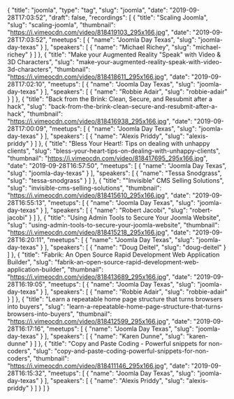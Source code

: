 {
  "title": "joomla",
  "type": "tag",
  "slug": "joomla",
  "date": "2019-09-28T17:03:52",
  "draft": false,
  "recordings": [
    {
      "title": "Scaling Joomla",
      "slug": "scaling-joomla",
      "thumbnail": "https://i.vimeocdn.com/video/818419103_295x166.jpg",
      "date": "2019-09-28T17:03:52",
      "meetups": [
        {
          "name": "Joomla Day Texas",
          "slug": "joomla-day-texas"
        }
      ],
      "speakers": [
        {
          "name": "Michael Richey",
          "slug": "michael-richey"
        }
      ]
    },
    {
      "title": "Make your Augmented Reality \"Speak\" with Video & 3D Characters",
      "slug": "make-your-augmented-reality-speak-with-video-3d-characters",
      "thumbnail": "https://i.vimeocdn.com/video/818418611_295x166.jpg",
      "date": "2019-09-28T17:02:10",
      "meetups": [
        {
          "name": "Joomla Day Texas",
          "slug": "joomla-day-texas"
        }
      ],
      "speakers": [
        {
          "name": "Robbie Adair",
          "slug": "robbie-adair"
        }
      ]
    },
    {
      "title": "Back from the Brink: Clean, Secure, and Resubmit after a hack",
      "slug": "back-from-the-brink-clean-secure-and-resubmit-after-a-hack",
      "thumbnail": "https://i.vimeocdn.com/video/818416938_295x166.jpg",
      "date": "2019-09-28T17:00:09",
      "meetups": [
        {
          "name": "Joomla Day Texas",
          "slug": "joomla-day-texas"
        }
      ],
      "speakers": [
        {
          "name": "Alexis Priddy",
          "slug": "alexis-priddy"
        }
      ]
    },
    {
      "title": "Bless Your Heart!: Tips on dealing with unhappy clients",
      "slug": "bless-your-heart-tips-on-dealing-with-unhappy-clients",
      "thumbnail": "https://i.vimeocdn.com/video/818417695_295x166.jpg",
      "date": "2019-09-28T16:57:50",
      "meetups": [
        {
          "name": "Joomla Day Texas",
          "slug": "joomla-day-texas"
        }
      ],
      "speakers": [
        {
          "name": "Tessa Snodgrass",
          "slug": "tessa-snodgrass"
        }
      ]
    },
    {
      "title": "\"Invisible\" CMS Selling Solutions",
      "slug": "invisible-cms-selling-solutions",
      "thumbnail": "https://i.vimeocdn.com/video/818415610_295x166.jpg",
      "date": "2019-09-28T16:55:13",
      "meetups": [
        {
          "name": "Joomla Day Texas",
          "slug": "joomla-day-texas"
        }
      ],
      "speakers": [
        {
          "name": "Robert Jacobi",
          "slug": "robert-jacobi"
        }
      ]
    },
    {
      "title": "Using Admin Tools to Secure Your Joomla Website",
      "slug": "using-admin-tools-to-secure-your-joomla-website",
      "thumbnail": "https://i.vimeocdn.com/video/818415218_295x166.jpg",
      "date": "2019-09-28T16:20:11",
      "meetups": [
        {
          "name": "Joomla Day Texas",
          "slug": "joomla-day-texas"
        }
      ],
      "speakers": [
        {
          "name": "Doug Deitel",
          "slug": "doug-deitel"
        }
      ]
    },
    {
      "title": "Fabrik: An Open Source Rapid Development Web Application Builder",
      "slug": "fabrik-an-open-source-rapid-development-web-application-builder",
      "thumbnail": "https://i.vimeocdn.com/video/818413689_295x166.jpg",
      "date": "2019-09-28T16:19:05",
      "meetups": [
        {
          "name": "Joomla Day Texas",
          "slug": "joomla-day-texas"
        }
      ],
      "speakers": [
        {
          "name": "Robbie Adair",
          "slug": "robbie-adair"
        }
      ]
    },
    {
      "title": "Learn a repeatable home page structure that turns browsers into buyers",
      "slug": "learn-a-repeatable-home-page-structure-that-turns-browsers-into-buyers",
      "thumbnail": "https://i.vimeocdn.com/video/818412599_295x166.jpg",
      "date": "2019-09-28T16:17:16",
      "meetups": [
        {
          "name": "Joomla Day Texas",
          "slug": "joomla-day-texas"
        }
      ],
      "speakers": [
        {
          "name": "Karen Dunne",
          "slug": "karen-dunne"
        }
      ]
    },
    {
      "title": "Copy and Paste Coding - Powerful snippets for non-coders",
      "slug": "copy-and-paste-coding-powerful-snippets-for-non-coders",
      "thumbnail": "https://i.vimeocdn.com/video/818411146_295x166.jpg",
      "date": "2019-09-28T16:15:32",
      "meetups": [
        {
          "name": "Joomla Day Texas",
          "slug": "joomla-day-texas"
        }
      ],
      "speakers": [
        {
          "name": "Alexis Priddy",
          "slug": "alexis-priddy"
        }
      ]
    }
  ]
}